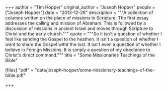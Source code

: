 +++
author = "Tim Hopper"
original_author = "Joseph Hopper"
people = ["Joseph Hopper"]
date = "2013-12-26"
description = """A collection of columns written on the place of missions in Scripture. The first essay addresses the calling and mission of Abraham. This is followed by a discussion of missions in ancient Israel and moves through Scripture to Christ and the early church."""
quote = """So it isn't a question of whether I feel like sending the Gospel to the heathen. It isn't a question of whether I want to share the Gospel witht the lost. It isn't even a question of whether I believe in Foreign Missions. It is simply a question of my obedience to Christ's direct command."""
title = "Some Missionaries Teachings of the Bible"

[files]
"pdf" = "data/joseph-hopper/some-missionary-teachings-of-the-bible.pdf"

+++